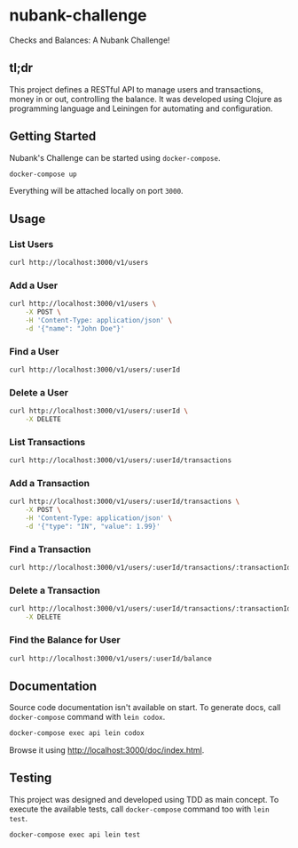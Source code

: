 # nubank-challenge

Checks and Balances: A Nubank Challenge!

## tl;dr

This project defines a RESTful API to manage users and transactions, money in or
out, controlling the balance. It was developed using Clojure as programming
language and Leiningen for automating and configuration.

## Getting Started

Nubank's Challenge can be started using `docker-compose`.

```bash
docker-compose up
```

Everything will be attached locally on port `3000`.

## Usage

### List Users

```bash
curl http://localhost:3000/v1/users
```

### Add a User

```bash
curl http://localhost:3000/v1/users \
    -X POST \
    -H 'Content-Type: application/json' \
    -d '{"name": "John Doe"}'
```

### Find a User

```bash
curl http://localhost:3000/v1/users/:userId
```

### Delete a User

```bash
curl http://localhost:3000/v1/users/:userId \
    -X DELETE
```

### List Transactions

```bash
curl http://localhost:3000/v1/users/:userId/transactions
```

### Add a Transaction

```bash
curl http://localhost:3000/v1/users/:userId/transactions \
    -X POST \
    -H 'Content-Type: application/json' \
    -d '{"type": "IN", "value": 1.99}'
```

### Find a Transaction

```bash
curl http://localhost:3000/v1/users/:userId/transactions/:transactionId
```

### Delete a Transaction

```bash
curl http://localhost:3000/v1/users/:userId/transactions/:transactionId \
    -X DELETE
```

### Find the Balance for User

```bash
curl http://localhost:3000/v1/users/:userId/balance
```

## Documentation

Source code documentation isn't available on start. To generate docs, call
`docker-compose` command with `lein codox`.

```bash
docker-compose exec api lein codox
```

Browse it using
[http://localhost:3000/doc/index.html](http://localhost:3000/doc/index.html).

## Testing

This project was designed and developed using TDD as main concept. To execute
the available tests, call `docker-compose` command too with `lein test`.

```bash
docker-compose exec api lein test
```
